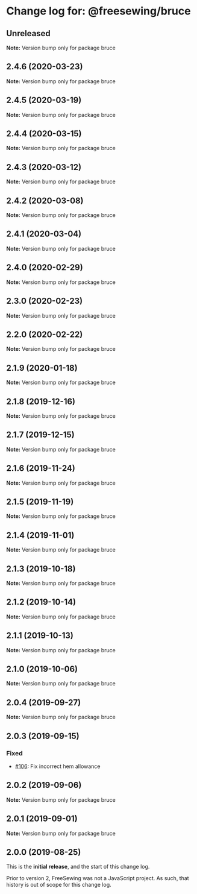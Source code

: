 # Change log for: @freesewing/bruce


## Unreleased

**Note:** Version bump only for package bruce


## 2.4.6 (2020-03-23)

**Note:** Version bump only for package bruce


## 2.4.5 (2020-03-19)

**Note:** Version bump only for package bruce


## 2.4.4 (2020-03-15)

**Note:** Version bump only for package bruce


## 2.4.3 (2020-03-12)

**Note:** Version bump only for package bruce


## 2.4.2 (2020-03-08)

**Note:** Version bump only for package bruce


## 2.4.1 (2020-03-04)

**Note:** Version bump only for package bruce


## 2.4.0 (2020-02-29)

**Note:** Version bump only for package bruce


## 2.3.0 (2020-02-23)

**Note:** Version bump only for package bruce


## 2.2.0 (2020-02-22)

**Note:** Version bump only for package bruce


## 2.1.9 (2020-01-18)

**Note:** Version bump only for package bruce


## 2.1.8 (2019-12-16)

**Note:** Version bump only for package bruce


## 2.1.7 (2019-12-15)

**Note:** Version bump only for package bruce


## 2.1.6 (2019-11-24)

**Note:** Version bump only for package bruce


## 2.1.5 (2019-11-19)

**Note:** Version bump only for package bruce


## 2.1.4 (2019-11-01)

**Note:** Version bump only for package bruce


## 2.1.3 (2019-10-18)

**Note:** Version bump only for package bruce


## 2.1.2 (2019-10-14)

**Note:** Version bump only for package bruce


## 2.1.1 (2019-10-13)

**Note:** Version bump only for package bruce


## 2.1.0 (2019-10-06)

**Note:** Version bump only for package bruce


## 2.0.4 (2019-09-27)

**Note:** Version bump only for package bruce


## 2.0.3 (2019-09-15)

### Fixed

 - [#106](https://github.com/freesewing/freesewing/issues/106): Fix incorrect hem allowance
## 2.0.2 (2019-09-06)

**Note:** Version bump only for package bruce


## 2.0.1 (2019-09-01)

**Note:** Version bump only for package bruce




## 2.0.0 (2019-08-25)

This is the **initial release**, and the start of this change log.

Prior to version 2, FreeSewing was not a JavaScript project.
As such, that history is out of scope for this change log.
